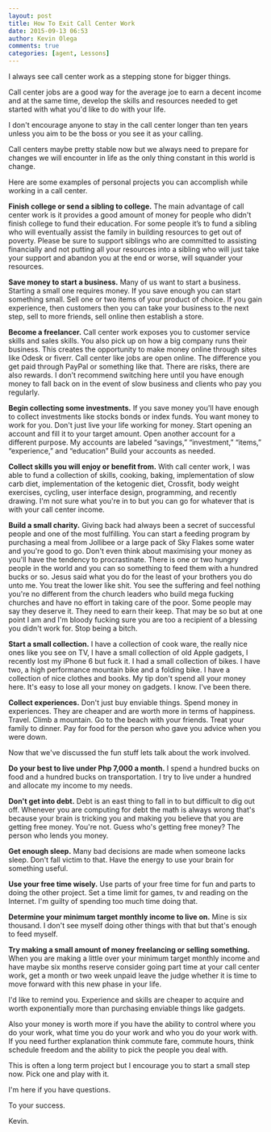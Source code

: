 ```yaml
---
layout: post
title: How To Exit Call Center Work
date: 2015-09-13 06:53
author: Kevin Olega
comments: true
categories: [agent, Lessons]
---
```

I always see call center work as a stepping stone for bigger things.

Call center jobs are a good way for the average joe to earn a decent income and at the same time, develop the skills and resources needed to get started with what you'd like to do with your life.

I don't encourage anyone to stay in the call center longer than ten years unless you aim to be the boss or you see it as your calling.

Call centers maybe pretty stable now but we always need to prepare for changes we will encounter in life as the only thing constant in this world is change.

Here are some examples of personal projects you can accomplish while working in a call center.

<strong>Finish college or send a sibling to college.</strong>
The main advantage of call center work is it provides a good amount of money for people who didn't finish college to fund their education. For some people it’s to fund a sibling who will eventually assist the family in building resources to get out of poverty. Please be sure to support siblings who are committed to assisting financially and not putting all your resources into a sibling who will just take your support and abandon you at the end or worse, will squander your resources.

<strong>Save money to start a business.</strong>
Many of us want to start a business. Starting a small one requires money. If you save enough you can start something small. Sell one or two items of your product of choice. If you gain experience, then customers then you can take your business to the next step, sell to more friends, sell online then establish a store.

<strong>Become a freelancer.</strong>
Call center work exposes you to customer service skills and sales skills. You also pick up on how a big company runs their business. This creates the opportunity to make money online through sites like Odesk or fiverr. Call center like jobs are open online. The difference you get paid through PayPal or something like that. There are risks, there are also rewards. I don’t recommend switching here until you have enough money to fall back on in the event of slow business and clients who pay you regularly.

<strong>Begin collecting some investments.</strong>
If you save money you'll have enough to collect investments like stocks bonds or index funds. You want money to work for you. Don't just live your life working for money. Start opening an account and fill it to your target amount. Open another account for a different purpose. My accounts are labeled “savings,” “investment,” “items,” “experience,” and “education” Build your accounts as needed.

<strong>Collect skills you will enjoy or benefit from.</strong>
With call center work, I was able to fund a collection of skills, cooking, baking, implementation of slow carb diet, implementation of the ketogenic diet, Crossfit, body weight exercises, cycling, user interface design, programming, and recently drawing. I'm not sure what you're in to but you can go for whatever that is with your call center income.

<strong>Build a small charity.</strong>
Giving back had always been a secret of successful people and one of the most fulfilling. You can start a feeding program by purchasing a meal from Jollibee or a large pack of Sky Flakes some water and you're good to go. Don't even think about maximising your money as you'll have the tendency to procrastinate. There is one or two hungry people in the world and you can so something to feed them with a hundred bucks or so. Jesus said what you do for the least of your brothers you do unto me. You treat the lower like shit. You see the suffering and feel nothing you're no different from the church leaders who build mega fucking churches and have no effort in taking care of the poor. Some people may say they deserve it. They need to earn their keep. That may be so but at one point I am and I'm bloody fucking sure you are too a recipient of a blessing you didn't work for. Stop being a bitch.

<strong>Start a small collection.</strong>
I have a collection of cook ware, the really nice ones like you see on TV, I have a small collection of old Apple gadgets, I recently lost my iPhone 6 but fuck it. I had a small collection of bikes. I have two, a high performance mountain bike and a folding bike. I have a collection of nice clothes and books. My tip don't spend all your money here. It's easy to lose all your money on gadgets. I know. I've been there.

<strong>Collect experiences.</strong>
Don't just buy enviable things. Spend money in experiences. They are cheaper and are worth more in terms of happiness. Travel. Climb a mountain. Go to the beach with your friends. Treat your family to dinner. Pay for food for the person who gave you advice when you were down.

Now that we've discussed the fun stuff lets talk about the work involved.

<strong>Do your best to live under Php 7,000 a month.</strong>
I spend a hundred bucks on food and a hundred bucks on transportation. I try to live under a hundred and allocate my income to my needs.

<strong>Don't get into debt.</strong>
Debt is an east thing to fall in to but difficult to dig out off. Whenever you are computing for debt the math is always wrong that's because your brain is tricking you and making you believe that you are getting free money. You're not. Guess who's getting free money? The person who lends you money.

<strong>Get enough sleep.</strong>
Many bad decisions are made when someone lacks sleep. Don't fall victim to that. Have the energy to use your brain for something useful.

<strong>Use your free time wisely.</strong>
Use parts of your free time for fun and parts to doing the other project. Set a time limit for games, tv and reading on the Internet. I'm guilty of spending too much time doing that.

<strong>Determine your minimum target monthly income to live on.</strong>
Mine is six thousand. I don't see myself doing other things with that but that's enough to feed myself.

<strong>Try making a small amount of money freelancing or selling something.</strong>
When you are making a little over your minimum target monthly income and have maybe six months reserve consider going part time at your call center work, get a month or two week unpaid leave the judge whether it is time to move forward with this new phase in your life.

I'd like to remind you. Experience and skills are cheaper to acquire and worth exponentially more than purchasing enviable things like gadgets.

Also your money is worth more if you have the ability to control where you do your work, what time you do your work and who you do your work with. If you need further explanation think commute fare, commute hours, think schedule freedom and the ability to pick the people you deal with.

This is often a long term project but I encourage you to start a small step now. Pick one and play with it.

I'm here if you have questions.

To your success.

Kevin.
